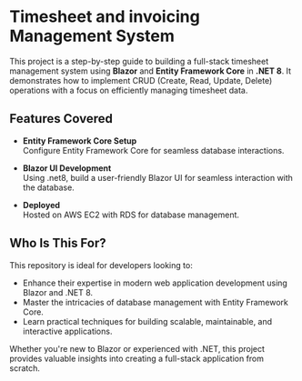 # Timesheet and invoicing Management System

This project is a step-by-step guide to building a full-stack timesheet management system using **Blazor** and **Entity Framework Core** in **.NET 8**. It demonstrates how to implement CRUD (Create, Read, Update, Delete) operations with a focus on efficiently managing timesheet data.

## Features Covered

- **Entity Framework Core Setup**  
  Configure Entity Framework Core for seamless database interactions.

- **Blazor UI Development**  
  Using .net8, build a user-friendly Blazor UI for seamless interaction with the database.

- **Deployed**  
  Hosted on AWS EC2 with RDS for database management.


## Who Is This For?

This repository is ideal for developers looking to:  
- Enhance their expertise in modern web application development using Blazor and .NET 8.  
- Master the intricacies of database management with Entity Framework Core.  
- Learn practical techniques for building scalable, maintainable, and interactive applications.

Whether you're new to Blazor or experienced with .NET, this project provides valuable insights into creating a full-stack application from scratch.  
